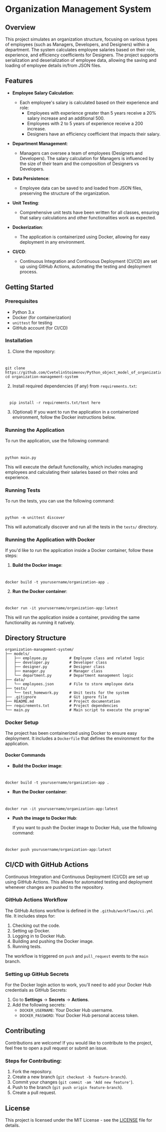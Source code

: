   
# Organization Management System

## Overview

This project simulates an organization structure, focusing on various types of employees (such as Managers, Developers, and Designers) within a department. The system calculates employee salaries based on their role, experience, and efficiency coefficients for Designers. The project supports serialization and deserialization of employee data, allowing the saving and loading of employee details in/from JSON files.

## Features

- **Employee Salary Calculation**: 
  - Each employee's salary is calculated based on their experience and role:
    - Employees with experience greater than 5 years receive a 20% salary increase and an additional 500.
    - Employees with 2 to 5 years of experience receive a 200 increase.
    - Designers have an efficiency coefficient that impacts their salary.
  
- **Department Management**: 
  - Managers can oversee a team of employees (Designers and Developers). The salary calculation for Managers is influenced by the size of their team and the composition of Designers vs Developers.

- **Data Persistence**: 
  - Employee data can be saved to and loaded from JSON files, preserving the structure of the organization.

- **Unit Testing**: 
  - Comprehensive unit tests have been written for all classes, ensuring that salary calculations and other functionalities work as expected.

- **Dockerization**: 
  - The application is containerized using Docker, allowing for easy deployment in any environment.

- **CI/CD**: 
  - Continuous Integration and Continuous Deployment (CI/CD) are set up using GitHub Actions, automating the testing and deployment process.

## Getting Started

### Prerequisites

- Python 3.x
- Docker (for containerization)
- `unittest` for testing
- GitHub account (for CI/CD)

### Installation

1.  Clone the repository:
    
#
    git clone https://github.com/CvetelinStoimenov/Python_object_model_of_organization
    cd organization-management-system
    
2.  Install required dependencies (if any) from `requirements.txt`:
# 
      pip install -r requirements.txt/text here
    
3. (Optional) If you want to run the application in a containerized environment, follow the Docker instructions below.
### Running the Application

To run the application, use the following command:

#
    python main.py

This will execute the default functionality, which includes managing employees and calculating their salaries based on their roles and experience.

### Running Tests

To run the tests, you can use the following command:


#
    python -m unittest discover

This will automatically discover and run all the tests in the `tests/` directory.


### Running the Application with Docker

If you'd like to run the application inside a Docker container, follow these steps:

1.  **Build the Docker image**:
#
    docker build -t yourusername/organization-app .
    
2.  **Run the Docker container**:
#
    
    docker run -it yourusername/organization-app:latest
    

This will run the application inside a container, providing the same functionality as running it natively.

## Directory Structure


```
organization-management-system/
├── models/
│   ├── employee.py          # Employee class and related logic
│   ├── developer.py         # Developer class
│   ├── designer.py          # Designer class
│   ├── manager.py           # Manager class
│   └── department.py        # Department management logic
├── data/
│   └── employees.json       # File to store employee data
├── tests/
│   └── test_homework.py     # Unit tests for the system
├── .gitignore               # Git ignore file
├── README.md                # Project documentation
├── requirements.txt         # Project dependencies
└── main.py                  # Main script to execute the program` 

```

### Docker Setup

The project has been containerized using Docker to ensure easy deployment. It includes a `Dockerfile` that defines the environment for the application.

#### Docker Commands

-   **Build the Docker image**:
#
    docker build -t yourusername/organization-app .
    
-   **Run the Docker container**:
#
    
    docker run -it yourusername/organization-app:latest
    
-   **Push the image to Docker Hub**:
    
    If you want to push the Docker image to Docker Hub, use the following command:
#
    
    docker push yourusername/organization-app:latest
    

## CI/CD with GitHub Actions

Continuous Integration and Continuous Deployment (CI/CD) are set up using GitHub Actions. This allows for automated testing and deployment whenever changes are pushed to the repository.

### GitHub Actions Workflow

The GitHub Actions workflow is defined in the `.github/workflows/ci.yml` file. It includes steps for:

1.  Checking out the code.
2.  Setting up Docker.
3.  Logging in to Docker Hub.
4.  Building and pushing the Docker image.
5.  Running tests.

The workflow is triggered on `push` and `pull_request` events to the `main` branch.

### Setting up GitHub Secrets

For the Docker login action to work, you'll need to add your Docker Hub credentials as GitHub Secrets:

1.  Go to **Settings** → **Secrets** → **Actions**.
2.  Add the following secrets:
    -   `DOCKER_USERNAME`: Your Docker Hub username.
    -   `DOCKER_PASSWORD`: Your Docker Hub personal access token.

## Contributing

Contributions are welcome! If you would like to contribute to the project, feel free to open a pull request or submit an issue.

### Steps for Contributing:

1.  Fork the repository.
2.  Create a new branch (`git checkout -b feature-branch`).
3.  Commit your changes (`git commit -am 'Add new feature'`).
4.  Push to the branch (`git push origin feature-branch`).
5.  Create a pull request.

## License

This project is licensed under the MIT License - see the [LICENSE](LICENSE) file for details.

